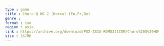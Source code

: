 ```yaml
---
type : game
title : Choro Q HG 2 (Korea) (En,Fr,De)
genre : 
format : iso
region : asia
link : https://archive.org/download/PS2-ASIA-ROMS321COM/Choro%20Q%20HG%202%20%28Korea%29%20%28En%2CFr%2CDe%29.7z
size : 167MB
---
```

